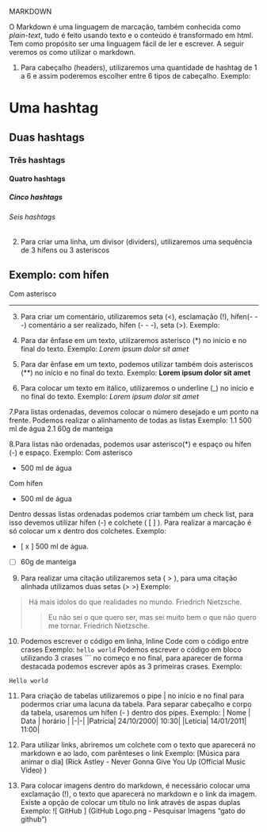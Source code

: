 MARKDOWN 

O Markdown é uma linguagem de marcação, também conhecida como *plain-text*, tudo é feito usando texto e o conteúdo é transformado em html. Tem como propósito ser uma linguagem fácil de ler e escrever. 
A seguir veremos os como utilizar o markdown. 

1. Para cabeçalho (headers), utilizaremos uma quantidade de hashtag de 1 a 6 e assim poderemos escolher entre 6 tipos de cabeçalho. 
Exemplo: 

# Uma hashtag
## Duas hashtags
### Três hashtags
#### Quatro hashtags
##### Cinco hashtags
###### Seis hashtags 

2. Para criar uma linha, um divisor (dividers), utilizaremos uma sequência de 3 hífens ou 3 asteriscos

Exemplo: 
com hífen
---
Com asterisco 
***

3. Para criar um comentário, utilizaremos seta (<), esclamação (!), hífen(- - -)  comentário a ser realizado, hífen (- - -), seta (>).
Exemplo: 
<!--- Aprenda markdown ---> 
 
4. Para dar ênfase em um texto, utilizaremos asterisco (*) no início e no final do texto.
Exemplo: 
*Lorem ipsum dolor sit amet*

5. Para dar ênfase em um texto, podemos utilizar também dois asteriscos (**) no início e no final do texto.
Exemplo:
**Lorem ipsum dolor sit amet** 

6. Para colocar um texto em itálico, utilizaremos o underline (_) no início e no final do texto.
Exemplo: 
_Lorem ipsum dolor sit amet_

7.Para listas ordenadas, devemos colocar o número desejado e um ponto na frente. Podemos realizar o alinhamento de todas as listas 
Exemplo: 
1.1 500 ml de água
2.1 60g de manteiga

8.Para listas não ordenadas, podemos usar asterisco(*) e espaço ou hífen (-) e espaço.
Exemplo: 
Com asterisco 
* 500 ml de água

Com hífen 
- 500 ml de água

Dentro dessas listas ordenadas podemos criar também um check list, para isso devemos utilizar hífen (-) e colchete ( [ ] ). Para realizar a marcação é só colocar um x dentro dos colchetes. 
Exemplo: 
- [ x ] 500 ml de água.
- [ ] 60g de manteiga 

9. Para realizar uma citação utilizaremos seta ( > ), para uma citação alinhada utilizamos duas setas (> >) 
Exemplo: 
> Há mais ídolos do que realidades no mundo. Friedrich Nietzsche.
> > Eu não sei o que quero ser, mas sei muito bem o que não quero me tornar. Friedrich Nietzsche.

10. Podemos escrever o código em linha, Inline Code com o código entre crases 
Exemplo: 
` hello world ` 
Podemos escrever o código em bloco utilizando 3 crases ``` no começo e no final, para aparecer de forma destacada podemos escrever após as 3 primeiras crases. 
Exemplo: 
``` 
Hello world 

```

11. Para criação de tabelas utilizaremos o pipe | no início e no final para podermos criar uma lacuna da tabela. Para separar cabeçalho e corpo da tabela, usaremos um hífen (- ) dentro dos pipes. 
Exemplo: 
| Nome | Data | horário |
|-|-|
|Patrícia| 24/10/2000| 10:30| 
|Letícia| 14/01/2011| 11:00| 

12. Para utilizar links, abriremos um colchete com o texto que aparecerá no markdown e ao lado, com parênteses o link
Exemplo:
[Música para animar o dia] (Rick Astley - Never Gonna Give You Up (Official Music Video) )

13. Para colocar imagens dentro do markdown, é necessário colocar uma exclamação (!), o texto que aparecerá no markdown e o link da imagem. Existe a opção de colocar um título no link através de aspas duplas
Exemplo: 
![ GitHub ] (GitHub Logo.png - Pesquisar Imagens “gato do github”)
